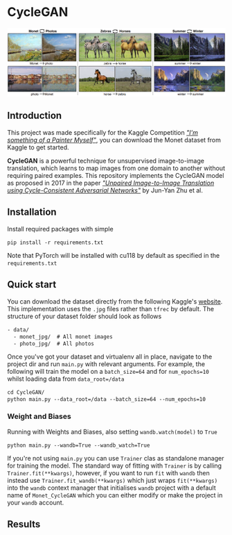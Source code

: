 # CycleGAN
![CycleGAN Example](/figures/cycle_gan_example.png)
## Introduction
This project was made specifically for the Kaggle Competition [*"I'm something of a Painter Myself"*](https://www.kaggle.com/competitions/gan-getting-started), you can download the Monet dataset from Kaggle to get started.

**CycleGAN** is a powerful technique for unsupervised image-to-image translation, 
which learns to map images from one domain to another without requiring paired examples. 
This repository implements the CycleGAN model as proposed in 2017 in the paper 
[*"Unpaired Image-to-Image Translation using Cycle-Consistent Adversarial Networks"*](https://openaccess.thecvf.com/content_ICCV_2017/papers/Zhu_Unpaired_Image-To-Image_Translation_ICCV_2017_paper.pdf)
by Jun-Yan Zhu et al.

## Installation
Install required packages with simple
```
pip install -r requirements.txt
```
Note that PyTorch will be installed with cu118 by default as specified in the `requirements.txt`

## Quick start
You can download the dataset directly from the following Kaggle's [website](https://www.kaggle.com/competitions/gan-getting-started/data). This implementation uses the `.jpg` files rather than `tfrec` by default. The structure of your dataset folder should look as follows

```
- data/
  - monet_jpg/  # All monet images
  - photo_jpg/  # All photos
```

Once you've got your dataset and virtualenv all in place, navigate to the project dir and run `main.py` with relevant arguments. For example, the following will train the model on a `batch_size=64` and for `num_epochs=10` whilst loading data from `data_root=/data` 
```
cd CycleGAN/
python main.py --data_root=/data --batch_size=64 --num_epochs=10
```

### Weight and Biases
Running with Weights and Biases, also setting `wandb.watch(model)` to `True`
```
python main.py --wandb=True --wandb_watch=True
```
If you're not using `main.py` you can use `Trainer` clas as standalone manager for training the model. The standard way of fitting with `Trainer` is by calling `Trainer.fit(**kwargs)`, however, if you want to run `fit` with `wandb` then instead use `Trainer.fit_wandb(**kwargs)` which just wraps `fit(**kwargs)` into the `wandb` context manager that initialises `wandb` project with a default name of `Monet_CycleGAN` which you can either modify or make the project in your `wandb` account.

## Results


